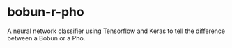# bobun-r-pho
A neural network classifier using Tensorflow and Keras to tell the difference between a Bobun or a Pho.
